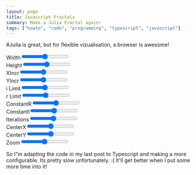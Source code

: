 ```yaml
---
layout: page
title: Javascript Fractals
summary: Make a Julia Fractal again!
tags: ["howto", "code", "programming", "typescript", "javascript"]
---
```


#Julia is great, but for flexible vizualisation, a browser is awesome!

<canvas id="fractal">

<label for="sizeX" > Width</label><input type="range" id="sizeX" /><br>
<label for="sizeY" > Height</label><input type="range" id="sizeY" /><br>
<label for="xIncr" > XIncr</label><input type="range" id="xIncr" /><br>
<label for="yIncr" > YIncr</label><input type="range" id="yIncr" /><br>
<label for="iLimit" > i Limit</label><input type="range" id="iLimit" /><br>
<label for="rLimit" > r Limit</label><input type="range" id="rLimit" /><br>
<label for="constantR" > ConstantR</label><input type="range" id="constantR" /><br>
<label for="constantI" > ConstantI</label><input type="range" id="constantI" /><br>
<label for="iterations" > Iterations</label><input type="range" id="iterations" /><br>
<label for="centerX" > CenterX</label><input type="range" id="centerX" /><br>
<label for="centerY" > CenterY</label><input type="range" id="centerY" /><br>
<label for="zoom" > Zoom</label><input type="range" id="zoom" /><br>


So I"m adapting the code in my last post to Typescript and making a more
configurable. Its pretty slow unfortunately. :(  It'll get better when I put some more time into it!

<script src="/fractal/fractal.js"> </script>

```javascript
function makeInput(id, callbackOnChange, min, max) {
    var el: any = document.getElementById(id)
    if (!el) {
        console.error(id + " doesn't exist")
        return;
    }
    el.addEventListener("change", function(evt) {
        callbackOnChange((<HTMLTextAreaElement> evt.srcElement).value);
        (new Renderer).render();
    })
    el.min = min || "";
    el.max = max || "";
}
function update(id, val){
    var el: any = document.getElementById(id)
    if (!el)
        console.error(id + " doesn't exist")
    else
        el.value = el.val = val;
}

class Complex {
    constructor(public r: number, public i: number) { }
    plusBy(c: Complex) {
        this.r += c.r;
        this.i += c.i;
        return this;
    }
    timesBy(c: Complex) {
        //(a+bi)(c+di)  == (ac-bd) + (ad + bc)i
        var r = this.r * c.r - this.i * c.i;
        var i = this.r * c.i + this.i * c.r;
        this.r = r;
        this.i = i;
        return this;
    }
    squareThenPlus(c) {
        var r = this.r * this.r - this.i * this.i;
        var i = this.r * this.i + this.i * this.r;
        this.r = r + c.r;
        this.i = i + c.i;
        return this;
    }
    abs(c: Complex) { return Math.sqrt(this.r * this.r + this.i * this.i) }
}

function julia(z, c, maxIterations) {
    for (var n = 1; n < maxIterations; n++)
        if (z.squareThenPlus(c).abs() > 16)
            return n - 1
    return maxIterations;
}

function julia2(z: Complex, c: Complex, maxIterations) {
    var zr = z.r;
    var zi = z.i;
    var iterations = 0;

    var zrNext, ziNext;
    while (true) {
        iterations++;
        if (iterations > maxIterations) return maxIterations;
        zrNext = zr * zr - zi * zi + c.r;
        ziNext = 2 * zi * zr + c.i;
        zr = zrNext;
        zi = ziNext;
        if (zr > 4 || zi > 4) return iterations;
    }
    return iterations;
}

//julia set param
var width = 500,
    height = 500,
    iLimit = 1,
    rLimit = 1,
    xIncr = 1,
    yIncr = 1,
    constantR = -.06,
    constantI = .67,
    numBuffered = 10,
    centerX = 0,
    centerY = 0,
    zoom = 1,
    iterations = 100;

makeInput("sizeX", val => { width = +val }, 0, 1000);
makeInput("sizeY", val => { height = +val }, 0, 1000);
makeInput("iLimit", val => { iLimit = +val }, -1.01, 1.01);
makeInput("rLimit", val => { rLimit = +val }, -1.01, 1.01);
makeInput("xIncr", val => { xIncr = +val }, 1, 10);
makeInput("yIncr", val => { yIncr = +val }, 1, 10);
makeInput("constantR", val => { constantR = +val }, -1.01, 1.01);
makeInput("constantI", val => { constantI = +val }, -1.01, 1.01);
makeInput("iterations", val => { iterations = +val }, 0, 500);
makeInput("centerX", val => { centerX = +val }, -1000, 1000);
makeInput("centerY", val => { centerY = +val }, -1000, 1000);
makeInput("zoom", val => { zoom = +val }, .25, 20);

function updateAll(){
    update("sizeX",width);
    update("sizeY",height);
    update("iLimit",iLimit);
    update("rLimit",rLimit);
    update("xIncr",xIncr);
    update("yIncr",yIncr);
    update("constantR",constantR);
    update("constantI",constantI);
    update("iterations",iterations);
    update("centerX",centerX);
    update("centerY",centerY);
    update("zoom",zoom);
}
class Renderer {
    canvas = <HTMLCanvasElement> document.getElementById("fractal");
    ctx = this.canvas.getContext("2d");

    xTor = rLimit * 2 / width;
    yToi = iLimit * 2 / height;

    constructor() {
        updateAll();
        this.canvas.width = width;
        this.canvas.height = height;
        this.canvas.addEventListener("mousedown", this.mousedown.bind(this))
        document.addEventListener("click", this.click.bind(this));
        document.addEventListener("mousemove", this.mousemove.bind(this));
    }

    _zoom(centerX, centerY, zoom, qualityDecr?) {
        qualityDecr = Math.round(qualityDecr || 1);
        this._render(0, 0, -centerX, -centerY, width, height, xIncr * qualityDecr, yIncr * qualityDecr, this.xTor / zoom, this.yToi / zoom)
    }

    startingX = 0;
    startingY = 0;

    dragging = false;
    _mousedown: () => any;
    mousedown(e: MouseEvent) {
        this.dragging = true;
        this.startingX = e.x;
        this.startingY = e.y;
    }

    mousemove(e: MouseEvent) {
        if(this.dragging){
            centerY -= this.startingY - e.y;
            centerX -= this.startingX - e.x;

            this.startingX = e.x;
            this.startingY = e.y;

            this._zoom(centerX, centerY, zoom, 8)

        }
    }

    click(e: MouseEvent) {
        document.removeEventListener("mousemove", this.mousemove);
        document.removeEventListener("click", this.click);
        this.startingX = null;
        this.startingY = null;
        this.dragging = false;
        this.render()
    }

    _render(startX, startY, centerX, centerY, endX, endY, stepX, stepY, xTor, yToi) {
        var iteratingComplex = new Complex(0, 0);
        var constant = new Complex(constantR, constantI);
        for (var x = startX; x < endX; x += stepX)
            for (var y = startY; y < endY; y += stepY) {
                iteratingComplex.r = xTor * ((centerX + x) - width / 2)
                iteratingComplex.i = yToi * ((centerY + y) - height / 2)
                this.ctx.fillStyle = "hsl(" + Math.round(255 * (julia2(iteratingComplex, constant, iterations) / iterations))
                + ", 100%, 50%)";
                this.ctx.fillRect(x, y, stepX, stepY);
            }
    }
    render() {
        console.time("fastRender")
        this._zoom(centerX, centerY, zoom, 8)
        console.timeEnd("fastRender")

        setTimeout(() => {
            console.time("fullRender")
            this._zoom(centerX, centerY, zoom)
            console.timeEnd("fullRender")
        }, 0)
    }
}
function debounce(fn, delay) {
    var timer = null;
    return function() {
        var context = this, args = arguments;
        clearTimeout(timer);
        timer = setTimeout(function() {
            fn.apply(context, args);
        }, delay);
    };
}
(new Renderer).render();




```
